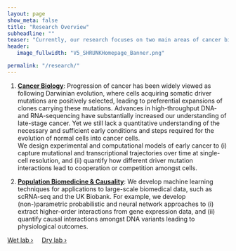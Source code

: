 ```yaml
---
layout: page
show_meta: false
title: "Research Overview"
subheadline: ""
teaser: "Currently, our research focuses on two main areas of cancer biology & causality in population biomedicine:"
header:
   image_fullwidth: "V5_SHRUNKHomepage_Banner.png"

permalink: "/research/"
---
```



1. <strong><u>Cancer Biology</u></strong>: Progression of cancer has been widely viewed as following Darwinian evolution, where cells acquiring somatic driver mutations are positively selected, leading to preferential expansions of clones carrying these mutations. Advances in high-throughput DNA- and RNA-sequencing have substantially increased our understanding of late-stage cancer. Yet we still lack a quantitative understanding of the necessary and sufficient early conditions and steps required for the evolution of normal cells into cancer cells.<br/>
We design experimental and computational models of early cancer to (i) capture mutational and transcriptional trajectories over time at single-cell resolution, and (ii) quantify how different driver mutation interactions lead to cooperation or competition amongst cells.

2. <strong><u>Population Biomedicine & Causality</u></strong>: We develop machine learning techniques for applications to large-scale biomedical data, such as scRNA-seq and the UK Biobank. For example, we develop (non-)parametric probabilistic and neural network approaches to (i) extract higher-order interactions from gene expression data, and (ii) quantify causal interactions amongst DNA variants leading to physiological outcomes. 

<a class="radius button small" href="{{ site.url }}{{ site.baseurl }}/research/wetlab/">Wet lab ›</a> &nbsp; &nbsp; <a class="radius button small" href="{{ site.url }}{{ site.baseurl }}/research/drylab/">Dry lab ›</a>


